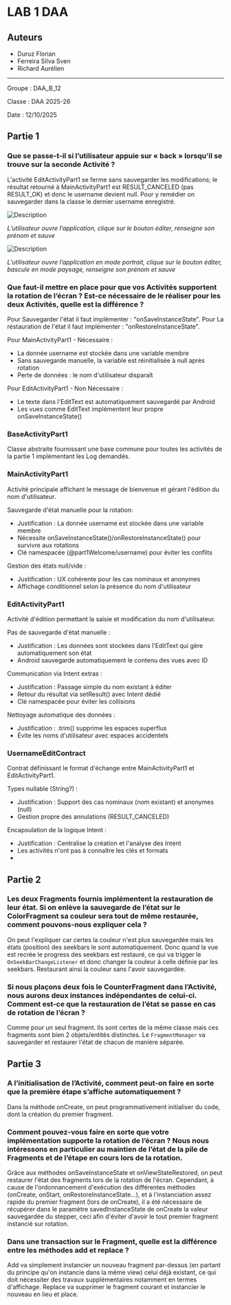 # LAB 1 DAA
## Auteurs
- Duruz Florian
- Ferreira Silva Sven
- Richard Aurélien

---
Groupe : DAA_B_12

Classe : DAA 2025-26

Date : 12/10/2025

## Partie 1

### Que se passe-t-il si l’utilisateur appuie sur « back » lorsqu’il se trouve sur la seconde Activité ?

L'activité EditActivityPart1 se ferme sans sauvegarder les modifications; le résultat retourné à MainActivityPart1 est RESULT_CANCELED (pas RESULT_OK) et donc le username devient null.
Pour y remédier on sauvegarder dans la classe le dernier username enregistré.

![Description](imgs/Part1UML.png)


*L’utilisateur ouvre l’application, clique sur le bouton éditer, renseigne son prénom et sauve*

<div style="page-break-after: always;"></div>

![Description](imgs/Part1UMLRotation.png) 


*L’utilisateur ouvre l’application en mode portrait, clique sur le bouton éditer, bascule en mode paysage, renseigne son prénom et sauve*

### Que faut-il mettre en place pour que vos Activités supportent la rotation de l’écran ? Est-ce nécessaire de le réaliser pour les deux Activités, quelle est la différence ?

Pour Sauvegarder l'état il faut implémenter : "onSaveInstanceState".
Pour La réstauration de l'état il faut implémenter : "onRestoreInstanceState".

Pour MainActivityPart1 - Nécessaire :
* La donnée username est stockée dans une variable membre
* Sans sauvegarde manuelle, la variable est réinitialisée à null après rotation
* Perte de données : le nom d'utilisateur disparaît

Pour EditActivityPart1 - Non Nécessaire :
* Le texte dans l'EditText est automatiquement sauvegardé par Android
* Les vues comme EditText implémentent leur propre onSaveInstanceState()

### BaseActivityPart1
Classe abstraite fournissant une base commune pour toutes les activités de la partie 1 implémentant les Log demandés.

### MainActivityPart1
Activité principale affichant le message de bienvenue et gérant l'édition du nom d'utilisateur.

Sauvegarde d'état manuelle pour la rotation:
* Justification : La donnée username est stockée dans une variable membre
* Nécessite onSaveInstanceState()/onRestoreInstanceState() pour survivre aux rotations
* Clé namespacée (@part1Welcome/username) pour éviter les conflits

Gestion des états null/vide :
* Justification : UX cohérente pour les cas nominaux et anonymes
* Affichage conditionnel selon la présence du nom d'utilisateur

### EditActivityPart1
Activité d'édition permettant la saisie et modification du nom d'utilisateur.

Pas de sauvegarde d'état manuelle :
* Justification : Les données sont stockées dans l'EditText qui gère automatiquement son état
* Android sauvegarde automatiquement le contenu des vues avec ID

Communication via Intent extras :
* Justification : Passage simple du nom existant à éditer
* Retour du résultat via setResult() avec Intent dédié
* Clé namespacée pour éviter les collisions

Nettoyage automatique des données :
* Justification : .trim() supprime les espaces superflus
* Évite les noms d'utilisateur avec espaces accidentels

### UsernameEditContract
Contrat définissant le format d'échange entre MainActivityPart1 et EditActivityPart1.

Types nullable (String?) :
* Justification : Support des cas nominaux (nom existant) et anonymes (null)
* Gestion propre des annulations (RESULT_CANCELED)

Encapsulation de la logique Intent :
* Justification : Centralise la création et l'analyse des Intent
* Les activités n'ont pas à connaître les clés et formats
* 
## Partie 2
### Les deux Fragments fournis implémentent la restauration de leur état. Si on enlève la sauvegarde de l’état sur le ColorFragment sa couleur sera tout de même restaurée, comment pouvons-nous expliquer cela ?
On peut l'expliquer car certes la couleur n'est plus sauvegardée mais les états (position) des seekbars le sont automatiquement. Donc quand la vue est recrée le progress des seekbars est restauré, ce qui va trigger le `OnSeekBarChangeListener` et donc changer la couleur à celle définie par les seekbars. Restaurant ainsi la couleur sans l'avoir sauvegardée.

### Si nous plaçons deux fois le CounterFragment dans l’Activité, nous aurons deux instances indépendantes de celui-ci. Comment est-ce que la restauration de l’état se passe en cas de rotation de l’écran ?
Comme pour un seul fragment. Ils sont certes de la même classe mais ces fragments sont bien 2 objets/entités distinctes. Le `FragmentManager` va sauvegarder et restaurer l'état de chacun de manière séparée.

## Partie 3

### A l’initialisation de l’Activité, comment peut-on faire en sorte que la première étape s’affiche automatiquement ?

Dans la méthode onCreate, on peut programmativement initialiser du code, dont la création du premier fragment.

### Comment pouvez-vous faire en sorte que votre implémentation supporte la rotation de l’écran ? Nous nous intéressons en particulier au maintien de l’état de la pile de Fragments et de l’étape en cours lors de la rotation.

Grâce aux méthodes onSaveInstanceState et onViewStateRestored, on peut restaurer l'état des fragments lors de la rotation de l'écran.
Cependant, à cause de l'ordonnancement d'exécution des différentes méthodes (onCreate, onStart, onRestoreInstanceState...), et à l'instanciation assez rapide du premier fragment (lors de onCreate), il a été nécessaire de récupérer dans le paramètre savedInstanceState de onCreate la valeur sauvegardée du stepper, ceci afin d'éviter d'avoir le tout premier fragment instancié sur rotation.

### Dans une transaction sur le Fragment, quelle est la différence entre les méthodes add et replace ?

Add va simplement instancier un nouveau fragment par-dessus (en partant du principe qu'on instancie dans la même view) celui déjà existant, ce qui doit nécessiter des travaux supplémentaires notamment en termes d'affichage.
Replace va supprimer le fragment courant et instancier le nouveau en lieu et place.